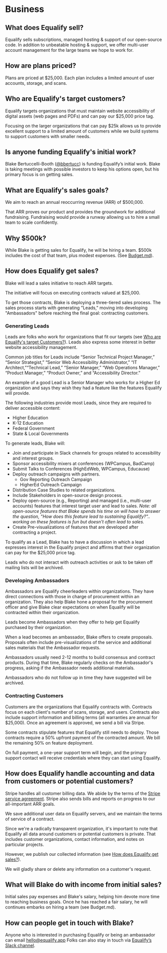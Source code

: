 # Business

## What does Equalify sell?

Equalify sells subscriptions, managed hosting & support of our open-source code. In addition to unbeatable hosting & support, we offer multi-user account management for the large teams we hope to work for.

## How are plans priced?

Plans are priced at $25,000. Each plan includes a limited amount of user accounts, storage, and scans.

## Who are Equalify's target customers?

Equalify targets organizations that must maintain website accessibility of digital assets (web pages and PDFs) and can pay our $25,000 price tag.

Focusing on the larger organizations that can pay $25k allows us to provide excellent support to a limited amount of customers while we build systems to support customers with smaller needs.

## Is anyone funding Equalify's initial work?

Blake Bertuccelli-Booth ([@bbertucc](https://github.com/bbertucc)) is funding Equalify’s initial work. Blake is taking meetings with possible investors to keep his options open, but his primary focus is on getting sales.

## What are Equalify's sales goals?

We aim to reach an annual reoccurring revenue (ARR) of $500,000. 

That ARR proves our product and provides the groundwork for additional fundraising. Fundraising would provide a runway allowing us to hire a small team to scale confidently.

## Why $500k?

While Blake is getting sales for Equalify, he will be hiring a team. $500k includes the cost of that team, plus modest expenses. (See [Budget.md](/Budget.md)).

## How does Equalify get sales?

Blake will lead a sales initiative to reach ARR targets.

The initiative will focus on executing contracts valued at $25,000. 

To get those contracts, Blake is deploying a three-tiered sales process. The sales process starts with generating "Leads," moving into developing "Ambassadors" before reaching the final goal: contracting customers.

### Generating Leads

Leads are folks who work for organizations that fit our targets (see [Who are Equalify's target Customers?](https://www.notion.so/Handbook-251adae7baf14609bde20a09e28505ac)). Leads also express some interest in better website accessibility management.

Common job titles for Leads include “Senior Technical Project Manager,” “Senior Strategist,” “Senior Web Accessibility Administrator,” “IT Architect,”“Technical Lead,” “Senior Manager,” “Web Operations Manager,” “Product Manager,” “Product Owner,” and “Accessibility Director.” 

An example of a good Lead is a Senior Manager who works for a Higher Ed organization and says they wish they had a feature like the features Equalify will provide.

The following industries provide most Leads, since they are required to deliver accessible content:

- Higher Education
- K-12 Education
- Federal Government
- State & Local Governments

To generate leads, Blake will:

- Join and participate in Slack channels for groups related to accessibility and interest groups.
- Sponsor accessibility mixers at conferences (WPCampus, BadCamp)
- Submit Talks to Conferences (HighEdWeb, WPCampus, Educause)
- Deploy outreach campaigns with partners.
    - Gov Reporting Outreach Campaign
    - HigherEd Outreach Campaign
- Distribution Case Studies to related organizations.
- Include Stakeholders in open-source design process.
- Deploy open-source (e.g., Reporting) and managed (i.e., multi-user accounts) features that interest target user and lead to sales. *Note: all open-source features that Blake spends his time on will have to answer the question, "How does this feature lead to sustaining Equalify?".. working on these features is fun but doesn't often lead to sales.*
- Create Pre-visualizations of features that are developed after contracting a project.

To qualify as a Lead, Blake has to have a discussion in which a lead expresses interest in the Equalify project and affirms that their organization can pay for the $25,000 price tag.

Leads who do not interact with outreach activities or ask to be taken off mailing lists will be archived. 

### Developing Ambassadors

Ambassadors are Equalify cheerleaders within organizations. They have direct connections with those in charge of procurement within an organization. They also help Blake hone a proposal for the procurement officer and give Blake clear expectations on when Equalify will be contracted within their organization.

Leads become Ambassadors when they offer to help get Equalify purchased by their organization.

When a lead becomes an ambassador, Blake offers to create proposals. Proposals often include pre-visualizations of the service and additional sales materials that the Ambassador requests.

Ambassadors usually need 2-12 months to build consensus and contract products. During that time, Blake regularly checks on the Ambassador's progress, asking if the Ambassador needs additional materials.

Ambassadors who do not follow up in time they have suggested will be archived.

### Contracting Customers

Customers are the organizations that Equalify contracts with. Contracts focus on each client's number of scans, storage, and users. Contracts also include support information and billing terms (all warranties are annual for $25,000). Once an agreement is approved, we send a bill via Stripe.

Some contracts stipulate features that Equalify still needs to deploy. Those contracts require a 50% upfront payment of the contracted amount. We bill the remaining 50% on feature deployment.

On full payment, a one-year support term will begin, and the primary support contact will receive credentials where they can start using Equalify.

## How does Equalify handle accounting and data from customers or potential customers?

Stripe handles all customer billing data. We abide by the terms of the [Stripe service agreement](https://stripe.com/legal/ssa). Stripe also sends bills and reports on progress to our all-important ARR goals.

We save additional user data on Equalify servers, and we maintain the terms of service of a contract.

Since we're a radically transparent organization, it's important to note that Equalify all data around customers or potential customers is private. That includes customer organizations, contact information, and notes on particular projects.

However, we publish our collected information (see [How does Equalify get sales?](https://www.notion.so/Handbook-251adae7baf14609bde20a09e28505ac)).

We will gladly share or delete any information on a customer's request.

## What will Blake do with income from initial sales?

Initial sales pay expenses and Blake's salary, helping him devote more time to reaching business goals. Once he has reached a fair salary, he will continues embarks on hiring a team (see Budget.md).

## How can people get in touch with Blake?

Anyone who is interested in purchasing Equalify or being an ambassador can email [hello@equalify.app](https://www.notion.so/Hello-Equalify-4bc5ad676b29415da30674ef1aa500eb)  Folks can also stay in touch via [Equalify’s Slack channel](https://join.slack.com/t/equalifyapp/shared_invite/zt-1sfbgf0fa-CzIHlbFOs0Ww1iSTK4LQ2w).
